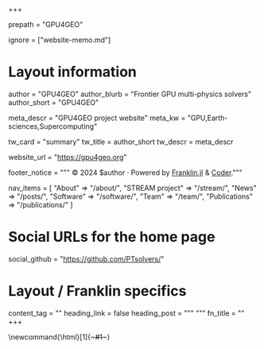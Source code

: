 +++

prepath = "GPU4GEO"

ignore = ["website-memo.md"]

# Layout information

author = "GPU4GEO"
author_blurb = "Frontier GPU multi-physics solvers"
author_short = "GPU4GEO"

meta_descr = "GPU4GEO project website"
meta_kw = "GPU,Earth-sciences,Supercomputing"

tw_card = "summary"
tw_title = author_short
tw_descr = meta_descr

website_url = "https://gpu4geo.org"

footer_notice = """
  © 2024 $author · Powered by
    <a href="https://franklin.jl">Franklin.jl</a> &
    <a href="https://github.com/luizdepra/hugo-coder/">Coder</a>."""

nav_items = [
  "About" => "/about/",
  "STREAM project" => "/stream/",
  "News"  => "/posts/",
  "Software" => "/software/",
  "Team" => "/team/",
  "Publications" => "/publications/"
]

# Social URLs for the home page

social_github   = "https://github.com/PTsolvers/"

# Layout / Franklin specifics

content_tag = ""
heading_link = false
heading_post = """
  <a class="heading-link" href="#HEADING_ID">
    <i class="fa fa-link" aria-hidden="true"></i>
  </a>
  """
fn_title = ""
+++

\newcommand{\html}[1]{~~~#1~~~}
